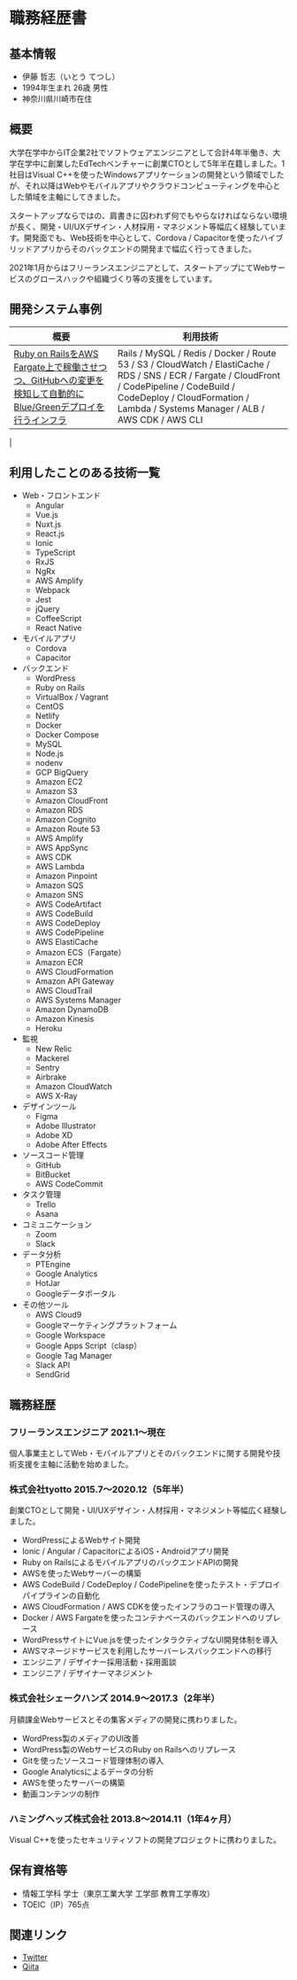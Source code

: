 # 職務経歴書

## 基本情報

- 伊藤 哲志（いとう てつし）
- 1994年生まれ 26歳 男性
- 神奈川県川崎市在住
## 概要

大学在学中からIT企業2社でソフトウェアエンジニアとして合計4年半働き、大学在学中に創業したEdTechベンチャーに創業CTOとして5年半在籍しました。1社目はVisual C++を使ったWindowsアプリケーションの開発という領域でしたが、それ以降はWebやモバイルアプリやクラウドコンピューティングを中心とした領域を主軸にしてきました。

スタートアップならではの、肩書きに囚われず何でもやらなければならない環境が長く、開発・UI/UXデザイン・人材採用・マネジメント等幅広く経験しています。開発面でも、Web技術を中心として、Cordova / Capacitorを使ったハイブリッドアプリからそのバックエンドの開発まで幅広く行ってきました。

2021年1月からはフリーランスエンジニアとして、スタートアップにてWebサービスのグロースハックや組織づくり等の支援をしています。

## 開発システム事例

| 概要 | 利用技術 |
| - | - |
| [Ruby on RailsをAWS Fargate上で稼働させつつ、GitHubへの変更を検知して自動的にBlue/Greenデプロイを行うインフラ](architectures/rails_1.md) | Rails / MySQL / Redis / Docker / Route 53 / S3 / CloudWatch / ElastiCache / RDS / SNS / ECR / Fargate / CloudFront / CodePipeline / CodeBuild / CodeDeploy / CloudFormation / Lambda / Systems Manager / ALB / AWS CDK / AWS CLI
|

## 利用したことのある技術一覧

- Web・フロントエンド
  - Angular
  - Vue.js
  - Nuxt.js
  - React.js
  - Ionic
  - TypeScript
  - RxJS
  - NgRx
  - AWS Amplify
  - Webpack
  - Jest
  - jQuery
  - CoffeeScript
  - React Native
- モバイルアプリ
  - Cordova
  - Capacitor
- バックエンド
  - WordPress
  - Ruby on Rails
  - VirtualBox / Vagrant
  - CentOS
  - Netlify
  - Docker
  - Docker Compose
  - MySQL
  - Node.js
  - nodenv
  - GCP BigQuery
  - Amazon EC2
  - Amazon S3
  - Amazon CloudFront
  - Amazon RDS
  - Amazon Cognito
  - Amazon Route 53
  - AWS Amplify
  - AWS AppSync
  - AWS CDK
  - AWS Lambda
  - Amazon Pinpoint
  - Amazon SQS
  - Amazon SNS
  - AWS CodeArtifact
  - AWS CodeBuild
  - AWS CodeDeploy
  - AWS CodePipeline
  - AWS ElastiCache
  - Amazon ECS（Fargate）
  - Amazon ECR
  - AWS CloudFormation
  - Amazon API Gateway
  - AWS CloudTrail
  - AWS Systems Manager
  - Amazon DynamoDB
  - Amazon Kinesis
  - Heroku
- 監視
  - New Relic
  - Mackerel
  - Sentry
  - Airbrake
  - Amazon CloudWatch
  - AWS X-Ray
- デザインツール
  - Figma
  - Adobe Illustrator
  - Adobe XD
  - Adobe After Effects
- ソースコード管理
  - GitHub
  - BitBucket
  - AWS CodeCommit 
- タスク管理
  - Trello
  - Asana
- コミュニケーション
  - Zoom
  - Slack
- データ分析
  - PTEngine
  - Google Analytics
  - HotJar
  - Googleデータポータル 
- その他ツール
  - AWS Cloud9
  - Googleマーケティングプラットフォーム
  - Google Workspace
  - Google Apps Script（clasp）
  - Google Tag Manager
  - Slack API
  - SendGrid

## 職務経歴

### フリーランスエンジニア 2021.1〜現在

個人事業主としてWeb・モバイルアプリとそのバックエンドに関する開発や技術支援を主軸に活動を始めました。

### 株式会社tyotto 2015.7〜2020.12（5年半）

創業CTOとして開発・UI/UXデザイン・人材採用・マネジメント等幅広く経験しました。

- WordPressによるWebサイト開発
- Ionic / Angular / CapacitorによるiOS・Androidアプリ開発
- Ruby on RailsによるモバイルアプリのバックエンドAPIの開発
- AWSを使ったWebサーバーの構築
- AWS CodeBuild / CodeDeploy / CodePipelineを使ったテスト・デプロイパイプラインの自動化
- AWS CloudFormation / AWS CDKを使ったインフラのコード管理の導入
- Docker / AWS Fargateを使ったコンテナベースのバックエンドへのリプレース
- WordPressサイトにVue.jsを使ったインタラクティブなUI開発体制を導入
- AWSマネージドサービスを利用したサーバーレスバックエンドへの移行
- エンジニア / デザイナー採用活動・採用面談
- エンジニア / デザイナーマネジメント

### 株式会社シェークハンズ 2014.9〜2017.3（2年半）

月額課金Webサービスとその集客メディアの開発に携わりました。

- WordPress製のメディアのUI改善
- WordPress製のWebサービスのRuby on Railsへのリプレース
- Gitを使ったソースコード管理体制の導入
- Google Analyticsによるデータの分析
- AWSを使ったサーバーの構築
- 動画コンテンツの制作

### ハミングヘッズ株式会社 2013.8〜2014.11（1年4ヶ月）

Visual C++を使ったセキュリティソフトの開発プロジェクトに携わりました。

## 保有資格等

- 情報工学科 学士（東京工業大学 工学部 教育工学専攻）
- TOEIC（IP）765点

## 関連リンク

- [Twitter](https://twitter.com/tetsushi_ito_)
- [Qiita](https://qiita.com/tetsushi-ito)
